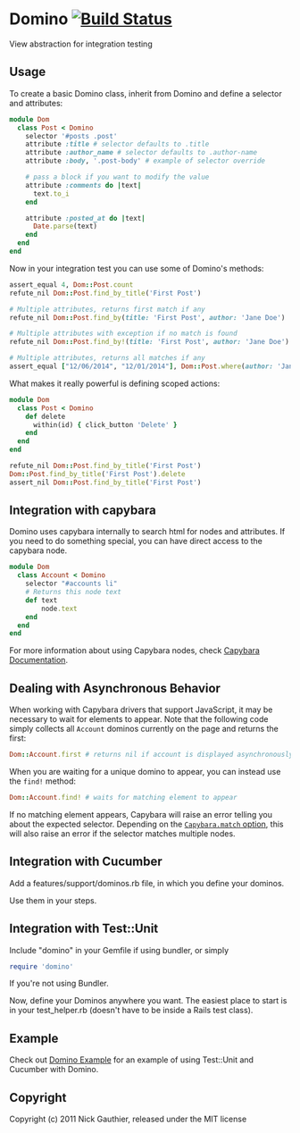 # Domino [![Build Status](https://travis-ci.org/ngauthier/domino.png?branch=master)](https://travis-ci.org/ngauthier/domino)

View abstraction for integration testing

## Usage

To create a basic Domino class, inherit from Domino and
define a selector and attributes:

```ruby
module Dom
  class Post < Domino
    selector '#posts .post'
    attribute :title # selector defaults to .title
    attribute :author_name # selector defaults to .author-name
    attribute :body, '.post-body' # example of selector override

    # pass a block if you want to modify the value
    attribute :comments do |text|
      text.to_i
    end

    attribute :posted_at do |text|
      Date.parse(text)
    end
  end
end
```

Now in your integration test you can use some of Domino's methods:

```ruby
assert_equal 4, Dom::Post.count
refute_nil Dom::Post.find_by_title('First Post')

# Multiple attributes, returns first match if any
refute_nil Dom::Post.find_by(title: 'First Post', author: 'Jane Doe')

# Multiple attributes with exception if no match is found
refute_nil Dom::Post.find_by!(title: 'First Post', author: 'Jane Doe')

# Multiple attributes, returns all matches if any
assert_equal ["12/06/2014", "12/01/2014"], Dom::Post.where(author: 'Jane Doe').map(&:posted_on)
```

What makes it really powerful is defining scoped actions:

```ruby
module Dom
  class Post < Domino
    def delete
      within(id) { click_button 'Delete' }
    end
  end
end

refute_nil Dom::Post.find_by_title('First Post')
Dom::Post.find_by_title('First Post').delete
assert_nil Dom::Post.find_by_title('First Post')
```

## Integration with capybara

Domino uses capybara internally to search html for nodes and
attributes. If you need to do something special, you can have direct
access to the capybara node.

```ruby
module Dom
  class Account < Domino
    selector "#accounts li"
    # Returns this node text
    def text
        node.text
    end
  end
end
```

For more information about using Capybara nodes, check [Capybara Documentation](https://github.com/jnicklas/capybara/blob/master/README.rdoc).

## Dealing with Asynchronous Behavior

When working with Capybara drivers that support JavaScript, it may be
necessary to wait for elements to appear. Note that the following code
simply collects all `Account` dominos currently on the page and
returns the first:

```ruby
Dom::Account.first # returns nil if account is displayed asynchronously
```

When you are waiting for a unique domino to appear, you can instead
use the `find!` method:

```ruby
Dom::Account.find! # waits for matching element to appear
```

If no matching element appears, Capybara will raise an error telling
you about the expected selector.  Depending on the
[`Capybara.match` option](https://github.com/jnicklas/capybara#strategy),
this will also raise an error if the selector matches multiple nodes.

## Integration with Cucumber

Add a features/support/dominos.rb file, in which you define your dominos.

Use them in your steps.

## Integration with Test::Unit

Include "domino" in your Gemfile if using bundler, or simply

```ruby
require 'domino'
```

If you're not using Bundler.

Now, define your Dominos anywhere you want. The easiest place to start is
in your test\_helper.rb (doesn't have to be inside a Rails test class).

## Example

Check out [Domino Example](http://github.com/ngauthier/domino_example) for an
example of using Test::Unit and Cucumber with Domino.

## Copyright

Copyright (c) 2011 Nick Gauthier, released under the MIT license
